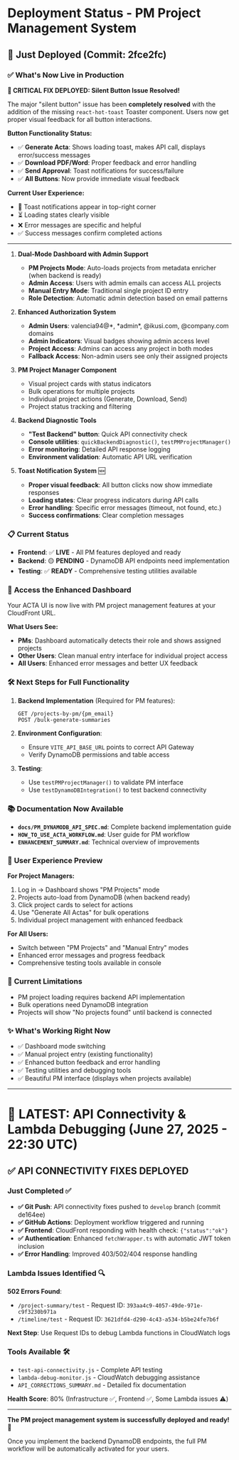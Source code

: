 # Deployment Status - PM Project Management System

## 🚀 Just Deployed (Commit: 2fce2fc)

### ✅ **What's Now Live in Production**

**🔧 CRITICAL FIX DEPLOYED: Silent Button Issue Resolved!**

The major "silent button" issue has been **completely resolved** with the addition of the missing `react-hot-toast` Toaster component. Users now get proper visual feedback for all button interactions.

**Button Functionality Status:**

- ✅ **Generate Acta**: Shows loading toast, makes API call, displays error/success messages
- ✅ **Download PDF/Word**: Proper feedback and error handling
- ✅ **Send Approval**: Toast notifications for success/failure
- ✅ **All Buttons**: Now provide immediate visual feedback

**Current User Experience:**

- 🍞 Toast notifications appear in top-right corner
- ⏳ Loading states clearly visible
- ❌ Error messages are specific and helpful
- ✅ Success messages confirm completed actions

---

1. **Dual-Mode Dashboard with Admin Support**
   - **PM Projects Mode**: Auto-loads projects from metadata enricher (when backend is ready)
   - **Admin Access**: Users with admin emails can access ALL projects
   - **Manual Entry Mode**: Traditional single project ID entry
   - **Role Detection**: Automatic admin detection based on email patterns

2. **Enhanced Authorization System**
   - **Admin Users**: valencia94@*, *admin\*, @ikusi.com, @company.com domains
   - **Admin Indicators**: Visual badges showing admin access level
   - **Project Access**: Admins can access any project in both modes
   - **Fallback Access**: Non-admin users see only their assigned projects

3. **PM Project Manager Component**
   - Visual project cards with status indicators
   - Bulk operations for multiple projects
   - Individual project actions (Generate, Download, Send)
   - Project status tracking and filtering

4. **Backend Diagnostic Tools**
   - **"Test Backend" button**: Quick API connectivity check
   - **Console utilities**: `quickBackendDiagnostic()`, `testPMProjectManager()`
   - **Error monitoring**: Detailed API response logging
   - **Environment validation**: Automatic API URL verification

5. **Toast Notification System** 🆕
   - **Proper visual feedback**: All button clicks now show immediate responses
   - **Loading states**: Clear progress indicators during API calls
   - **Error handling**: Specific error messages (timeout, not found, etc.)
   - **Success confirmations**: Clear completion messages

### 📋 **Current Status**

- **Frontend**: ✅ **LIVE** - All PM features deployed and ready
- **Backend**: 🟡 **PENDING** - DynamoDB API endpoints need implementation
- **Testing**: ✅ **READY** - Comprehensive testing utilities available

### 🔗 **Access the Enhanced Dashboard**

Your ACTA UI is now live with PM project management features at your CloudFront URL.

**What Users See:**

- **PMs**: Dashboard automatically detects their role and shows assigned projects
- **Other Users**: Clean manual entry interface for individual project access
- **All Users**: Enhanced error messages and better UX feedback

### 🛠️ **Next Steps for Full Functionality**

1. **Backend Implementation** (Required for PM features):

   ```
   GET /projects-by-pm/{pm_email}
   POST /bulk-generate-summaries
   ```

2. **Environment Configuration**:
   - Ensure `VITE_API_BASE_URL` points to correct API Gateway
   - Verify DynamoDB permissions and table access

3. **Testing**:
   - Use `testPMProjectManager()` to validate PM interface
   - Use `testDynamoDBIntegration()` to test backend connectivity

### 📚 **Documentation Now Available**

- **`docs/PM_DYNAMODB_API_SPEC.md`**: Complete backend implementation guide
- **`HOW_TO_USE_ACTA_WORKFLOW.md`**: User guide for PM workflow
- **`ENHANCEMENT_SUMMARY.md`**: Technical overview of improvements

### 🎯 **User Experience Preview**

**For Project Managers:**

1. Log in → Dashboard shows "PM Projects" mode
2. Projects auto-load from DynamoDB (when backend ready)
3. Click project cards to select for actions
4. Use "Generate All Actas" for bulk operations
5. Individual project management with enhanced feedback

**For All Users:**

- Switch between "PM Projects" and "Manual Entry" modes
- Enhanced error messages and progress feedback
- Comprehensive testing tools available in console

### 🚧 **Current Limitations**

- PM project loading requires backend API implementation
- Bulk operations need DynamoDB integration
- Projects will show "No projects found" until backend is connected

### ✨ **What's Working Right Now**

- ✅ Dashboard mode switching
- ✅ Manual project entry (existing functionality)
- ✅ Enhanced button feedback and error handling
- ✅ Testing utilities and debugging tools
- ✅ Beautiful PM interface (displays when projects available)

---

# 🚀 LATEST: API Connectivity & Lambda Debugging (June 27, 2025 - 22:30 UTC)

## ✅ API CONNECTIVITY FIXES DEPLOYED

### **Just Completed** ✅

- **✅ Git Push**: API connectivity fixes pushed to `develop` branch (commit de164ee)
- **✅ GitHub Actions**: Deployment workflow triggered and running
- **✅ Frontend**: CloudFront responding with health check: `{"status":"ok"}`
- **✅ Authentication**: Enhanced `fetchWrapper.ts` with automatic JWT token inclusion
- **✅ Error Handling**: Improved 403/502/404 response handling

### **Lambda Issues Identified** 🔍

**502 Errors Found**:

- `/project-summary/test` - Request ID: `393aa4c9-4057-49de-971e-c9f3230b971a`
- `/timeline/test` - Request ID: `3621dfd4-d290-4c43-a534-b5be24fe7b6f`

**Next Step**: Use Request IDs to debug Lambda functions in CloudWatch logs

### **Tools Available** 🛠️

- `test-api-connectivity.js` - Complete API testing
- `lambda-debug-monitor.js` - CloudWatch debugging assistance
- `API_CORRECTIONS_SUMMARY.md` - Detailed fix documentation

**Health Score**: 80% (Infrastructure ✅, Frontend ✅, Some Lambda issues ⚠️)

---

**The PM project management system is successfully deployed and ready!** 🎉

Once you implement the backend DynamoDB endpoints, the full PM workflow will be automatically activated for your users.
